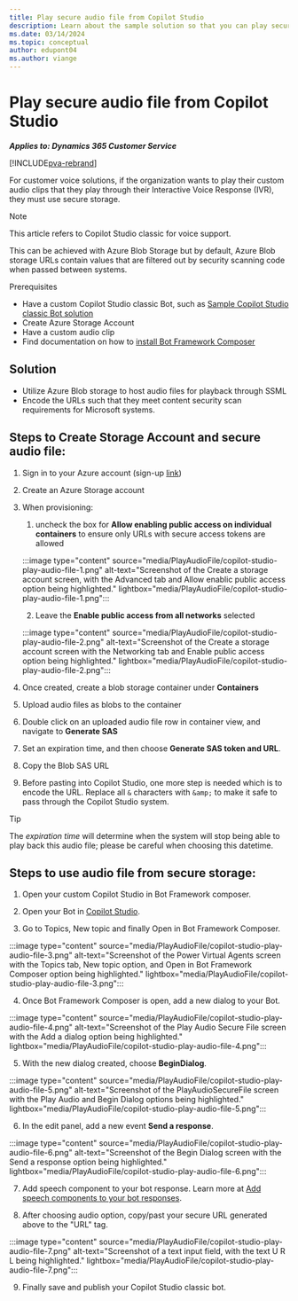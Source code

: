 ```yaml
---
title: Play secure audio file from Copilot Studio 
description: Learn about the sample solution so that you can play secure audio files from Copilot Studio classic.
ms.date: 03/14/2024
ms.topic: conceptual
author: edupont04
ms.author: viange
---
```


# Play secure audio file from Copilot Studio

***Applies to: Dynamics 365 Customer Service***

[!INCLUDE[pva-rebrand](../includes/pva-rebrand.md)]

For customer voice solutions, if the organization wants to play their custom
audio clips that they play through their Interactive Voice Response
(IVR), they must use secure storage.

> [!NOTE]
> This article refers to Copilot Studio classic for voice support.

This can be achieved with Azure Blob Storage but by default, Azure Blob
storage URLs contain values that are filtered out by security scanning
code when passed between systems.

Prerequisites
- Have a custom Copilot Studio classic Bot, such as [Sample Copilot Studio classic Bot solution](https://github.com/microsoft/Dynamics-365-FastTrack-Implementation-Assets/tree/master/Customer%20Service/ComponentLibrary/PVA/PlayAudioFile/sampleartifacts/PlaySecureAudioFilefromPVA_1_0_0_1.zip)
- Create Azure Storage Account
- Have a custom audio clip
- Find documentation on how to [install Bot Framework Composer](/composer/install-composer?tabs=windows)

## Solution

- Utilize Azure Blob storage to host audio files for playback through SSML
- Encode the URLs such that they meet content security scan requirements for Microsoft systems.

## Steps to Create Storage Account and secure audio file:

1. Sign in to your Azure account (sign-up [link](https://azure.microsoft.com/free/))

2. Create an Azure Storage account

3. When provisioning:
   
    1. uncheck the box for **Allow enabling public access on individual containers** to ensure only URLs with secure access tokens are allowed

     :::image type="content" source="media/PlayAudioFile/copilot-studio-play-audio-file-1.png" alt-text="Screenshot of the Create a storage account screen, with the Advanced tab and Allow enablic public access option being highlighted." lightbox="media/PlayAudioFile/copilot-studio-play-audio-file-1.png":::

   2. Leave the **Enable public access from all networks** selected

     :::image type="content" source="media/PlayAudioFile/copilot-studio-play-audio-file-2.png" alt-text="Screenshot of the Create a storage account screen with the Networking tab and Enable public access option being highlighted." lightbox="media/PlayAudioFile/copilot-studio-play-audio-file-2.png":::

4. Once created, create a blob storage container under **Containers**

5. Upload audio files as blobs to the container

6. Double click on an uploaded audio file row in container view, and navigate to **Generate SAS**

7. Set an expiration time, and then choose **Generate SAS token and URL**.

8. Copy the Blob SAS URL

9. Before pasting into Copilot Studio, one more step is needed which is to encode the URL. Replace all `&` characters with  `&amp;` to make it safe to pass through the Copilot Studio system.

> [!TIP]
> The *expiration time* will determine when the system will stop being able to play back this audio file; please be careful when choosing this datetime.

## Steps to use audio file from secure storage:

1. Open your custom Copilot Studio in Bot Framework composer.

2. Open your Bot in [Copilot Studio](https://copilotstudio.microsoft.com/).

3. Go to Topics, New topic and finally Open in Bot Framework Composer.

  :::image type="content" source="media/PlayAudioFile/copilot-studio-play-audio-file-3.png" alt-text="Screenshot of the Power Virtual Agents screen with the Topics tab, New topic option, and Open in Bot Framework Composer option being highlighted." lightbox="media/PlayAudioFile/copilot-studio-play-audio-file-3.png":::

4. Once Bot Framework Composer is open, add a new dialog to your Bot.

  :::image type="content" source="media/PlayAudioFile/copilot-studio-play-audio-file-4.png" alt-text="Screenshot of the Play Audio Secure File screen with the Add a dialog option being highlighted." lightbox="media/PlayAudioFile/copilot-studio-play-audio-file-4.png":::

5. With the new dialog created, choose **BeginDialog**.

  :::image type="content" source="media/PlayAudioFile/copilot-studio-play-audio-file-5.png" alt-text="Screenshot of the PlayAudioSecureFile screen with the Play Audio and Begin Dialog options being highlighted." lightbox="media/PlayAudioFile/copilot-studio-play-audio-file-5.png":::

6. In the edit panel, add a new event **Send a response**.

  :::image type="content" source="media/PlayAudioFile/copilot-studio-play-audio-file-6.png" alt-text="Screenshot of the Begin Dialog screen with the Send a response option being highlighted." lightbox="media/PlayAudioFile/copilot-studio-play-audio-file-6.png":::

7. Add speech component to your bot response. Learn more at [Add speech components to your bot responses](/composer/concept-speech?tabs=v2x#add-speech-components-to-your-bot-responses).

8. After choosing audio option, copy/past your secure URL generated above to the "URL" tag.

  :::image type="content" source="media/PlayAudioFile/copilot-studio-play-audio-file-7.png" alt-text="Screenshot of a text input field, with the text U R L being highlighted." lightbox="media/PlayAudioFile/copilot-studio-play-audio-file-7.png":::

9. Finally save and publish your Copilot Studio classic bot.

